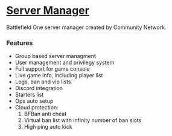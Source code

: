 # [Server Manager](https://manager.gametools.network/)

Battlefield One server manager created by Community Network.

### Features

 * Group based server managment
 * User management and privilegy system
 * Full support for game console
 * Live game info, including player list
 * Logs, ban and vip lists
 * Discord integration
 * Starters list
 * Ops auto setup
 * Cloud protection:
    1. BFBan anti cheat
    2. Virtual ban list with infinity number of ban slots
    3. High ping auto kick


